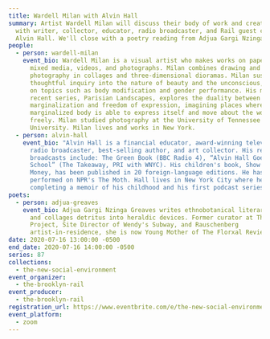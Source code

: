 ```yaml
---
title: Wardell Milan with Alvin Hall
summary: Artist Wardell Milan will discuss their body of work and creative life
  with writer, collector, educator, radio broadcaster, and Rail guest critic,
  Alvin Hall. We'll close with a poetry reading from Adjua Gargi Nzinga Greaves.
people:
  - person: wardell-milan
    event_bio: Wardell Milan is a visual artist who makes works on paper, painting,
      mixed media, videos, and photographs. Milan combines drawing and
      photography in collages and three-dimensional dioramas. Milan sustains a
      thoughtful inquiry into the nature of beauty and the unconscious, touching
      on topics such as body modification and gender performance. His most
      recent series, Parisian Landscapes, explores the duality between
      marginalization and freedom of expression, imagining places where the
      marginalized body is able to express itself and move about the world
      freely. Milan studied photography at the University of Tennessee and Yale
      University. Milan lives and works in New York.
  - person: alvin-hall
    event_bio: "Alvin Hall is a financial educator, award-winning television and
      radio broadcaster, best-selling author, and art collector. His recent
      broadcasts include: The Green Book (BBC Radio 4), “Alvin Hall Goes Back to
      School” (The Takeaway, PRI with WNYC). His children's book, Show Me the
      Money, has been published in 20 foreign-language editions. He has
      performed on NPR's The Moth. Hall lives in New York City where he's
      completing a memoir of his childhood and his first podcast series."
poets:
  - person: adjua-greaves
    event_bio: Adjua Gargi Nzinga Greaves writes ethnobotanical literary criticism
      and collages detritus into heraldic devices. Former curator at The Poetry
      Project, Site Director of Wendy's Subway, and Rauschenberg
      artist-in-residence, she is now Young Mother of The Florxal Review.
date: 2020-07-16 13:00:00 -0500
end_date: 2020-07-16 14:00:00 -0500
series: 87
collections:
  - the-new-social-environment
event_organizer:
  - the-brooklyn-rail
event_producer:
  - the-brooklyn-rail
registration_url: https://www.eventbrite.com/e/the-new-social-environment-87-wardell-milan-tickets-113096061364
event_platform:
  - zoom
---
```

